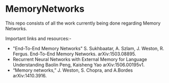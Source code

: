 # MemoryNetworks
This repo consists of all the work currently being done regarding Memory Networks.

Important links and resources:-

- "End-To-End Memory Networks" S. Sukhbaatar, A. Szlam, J. Weston, R. Fergus. End-To-End Memory Networks. arXiv:1503.08895.
- Recurrent Neural Networks with External Memory for Language Understanding Baolin Peng, Kaisheng Yao arXiv:1506.00195v1.
- “Memory networks,” J. Weston, S. Chopra, and A.Bordes arXiv:1410.3916.
